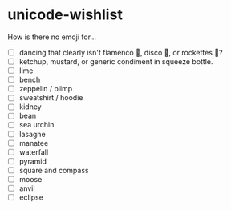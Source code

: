# unicode-wishlist
How is there no emoji for...

 - [ ] dancing that clearly isn't flamenco 💃, disco 🕺, or rockettes 👯?
 - [ ] ketchup, mustard, or generic condiment in squeeze bottle.
 - [ ] lime
 - [ ] bench
 - [ ] zeppelin / blimp
 - [ ] sweatshirt / hoodie
 - [ ] kidney
 - [ ] bean
 - [ ] sea urchin
 - [ ] lasagne
 - [ ] manatee
 - [ ] waterfall
 - [ ] pyramid
 - [ ] square and compass
 - [ ] moose
 - [ ] anvil
 - [ ] eclipse
